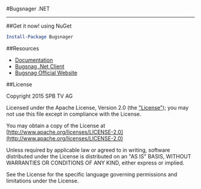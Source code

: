 #Bugsnager .NET



-----------------------
##Get it now! using NuGet

```powershell
Install-Package Bugsnager
```

##Resources

- [Documentation](Docs)
- [Bugsnag .Net Client](https://github.com/bugsnag/bugsnag-net)
- [Bugsnag Official Website](https://bugsnag.com/)

##License

Copyright 2015 SPB TV AG

Licensed under the Apache License, Version 2.0 (the ["License"](LICENSE)); you may not use this file except in compliance with the License.

You may obtain a copy of the License at [http://www.apache.org/licenses/LICENSE-2.0](http://www.apache.org/licenses/LICENSE-2.0)

Unless required by applicable law or agreed to in writing, software distributed under the License is distributed on an "AS IS" BASIS, WITHOUT WARRANTIES OR CONDITIONS OF ANY KIND, either express or implied.

See the License for the specific language governing permissions and limitations under the License.
